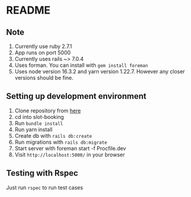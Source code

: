 # README

## Note

1. Currently use ruby 2.7.1
2. App runs on port 5000
3. Currently uses rails ~> 7.0.4
4. Uses forman. You can install with `gem install foreman`
5. Uses node version 16.3.2 and yarn version 1.22.7. However any closer versions should be fine.

## Setting up development environment

1. Clone repository from [here](https://github.com/FaithAdekunle/slot-booking.git)
2. cd into slot-booking
3. Run `bundle install`
4. Run yarn install
5. Create db with `rails db:create`
6. Run migrations with `rails db:migrate`
7. Start server with foreman start -f Procfile.dev
8. Visit `http://localhost:5000/` in your browser

## Testing with Rspec

Just run `rspec` to run test cases
